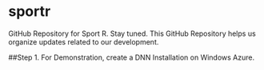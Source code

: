 # sportr
GitHub Repository for Sport R.
Stay tuned. This GitHub Repository helps us organize updates related to our development. 

##Step 1. For Demonstration, create a DNN Installation on Windows Azure.
